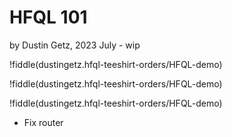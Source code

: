 # HFQL 101

by Dustin Getz, 2023 July - wip

!fiddle[](dustingetz.hfql-teeshirt-orders/Teeshirt-orders)(dustingetz.hfql-teeshirt-orders/HFQL-demo)

!fiddle[](dustingetz.hfql-teeshirt-orders/Teeshirt-orders-2)(dustingetz.hfql-teeshirt-orders/HFQL-demo)

!fiddle[](dustingetz.hfql-teeshirt-orders/Teeshirt-orders-3)(dustingetz.hfql-teeshirt-orders/HFQL-demo)

* Fix router